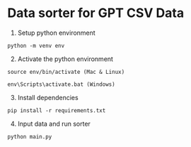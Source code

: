 # Data sorter for GPT CSV Data

1. Setup python environment
```
python -m venv env
```

2. Activate the python environment
```
source env/bin/activate (Mac & Linux)

env\Scripts\activate.bat (Windows)
```

3. Install dependencies
```
pip install -r requirements.txt
```

4. Input data and run sorter
```
python main.py
```